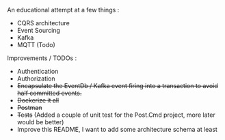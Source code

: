 An educational attempt at a few things : 
- CQRS architecture 
- Event Sourcing
- Kafka 
- MQTT (Todo)

Improvements / TODOs : 
- Authentication
- Authorization
- ~~Encapsulate the EventDb / Kafka event firing into a transaction to avoid half committed events.~~
- ~~Dockerize it all~~
- ~~Postman~~
- ~~Tests~~ (Added a couple of unit test for the Post.Cmd project, more later would be better)
- Improve this README, I want to add some architecture schema at least